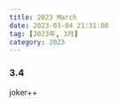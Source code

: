 ```yaml
---
title: 2023 March
date: 2023-03-04 21:31:00
tag: [2023年, 3月]
category: 2023
---
```


### 3.4

joker++